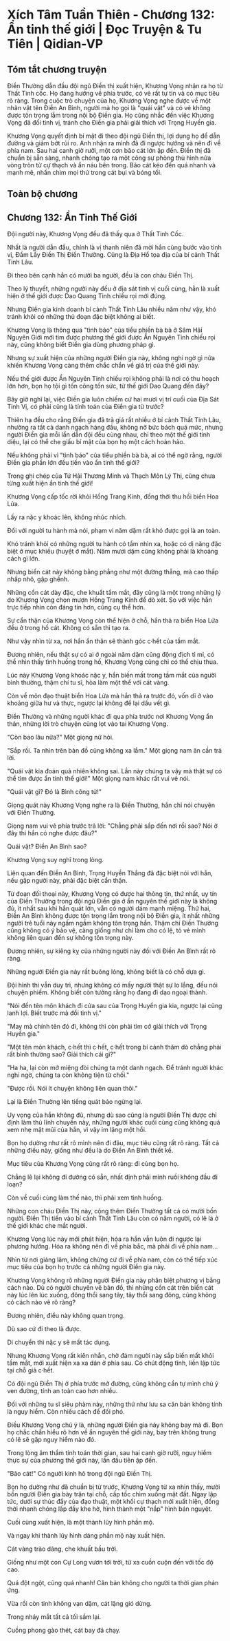 # Xích Tâm Tuần Thiên - Chương 132: Ẩn tinh thế giới | Đọc Truyện & Tu Tiên | Qidian-VP



## Tóm tắt chương truyện

Điền Thường dẫn đầu đội ngũ Điền thị xuất hiện, Khương Vọng nhận ra họ từ Thất Tinh cốc. Họ đang hướng về phía trước, có vẻ rất tự tin và có mục tiêu rõ ràng. Trong cuộc trò chuyện của họ, Khương Vọng nghe được về một nhân vật tên Điền An Bình, người mà họ gọi là "quái vật" và có vẻ không được tôn trọng lắm trong nội bộ Điền gia. Họ cũng nhắc đến việc Khương Vọng đã đổi tinh vị, tránh cho Điền gia phải giải thích với Trọng Huyền gia.

Khương Vọng quyết định bí mật đi theo đội ngũ Điền thị, lợi dụng họ để dẫn đường và giảm bớt rủi ro. Anh nhận ra mình đã đi ngược hướng và nên đi về phía nam. Sau hai canh giờ rưỡi, một cơn bão cát lớn ập đến. Điền thị đã chuẩn bị sẵn sàng, nhanh chóng tạo ra một công sự phòng thủ hình nửa vòng tròn từ cự thạch và ẩn náu bên trong. Bão cát kéo đến quá nhanh và mạnh mẽ, nhấn chìm mọi thứ trong cát bụi và bóng tối.


## Toàn bộ chương

## Chương 132: Ẩn Tinh Thế Giới

Đội người này, Khương Vọng đều đã thấy qua ở Thất Tinh Cốc.

Nhất là người dẫn đầu, chính là vị thanh niên đã mời hắn cùng bước vào tinh vị, Đầm Lầy Điền Thị Điền Thường. Cũng là Địa Hổ tọa địa của bí cảnh Thất Tinh Lâu.

Đi theo bên cạnh hắn có mười ba người, đều là con cháu Điền Thị.

Theo lý thuyết, những người này đều ở địa sát tinh vị cuối cùng, hẳn là xuất hiện ở thế giới được Dao Quang Tinh chiếu rọi mới đúng.

Nhưng Điền gia kinh doanh bí cảnh Thất Tinh Lâu nhiều năm như vậy, khó tránh khỏi có những thủ đoạn đặc biệt không ai biết.

Khương Vọng là thông qua "tình báo" của tiểu phiền bà bà ở Sâm Hải Nguyên Giới mới tìm được phương thế giới được Ẩn Nguyên Tinh chiếu rọi này, cũng không biết Điền gia dùng phương pháp gì.

Nhưng sự xuất hiện của những người Điền gia này, không nghi ngờ gì nữa khiến Khương Vọng càng thêm chắc chắn về giá trị của thế giới này.

Nếu thế giới được Ẩn Nguyên Tinh chiếu rọi không phải là nơi có thu hoạch lớn hơn, bọn họ tội gì tốn công tốn sức, từ thế giới Dao Quang đến đây?

Bây giờ nghĩ lại, việc Điền gia luôn chiếm cứ hai mươi vị trí cuối của Địa Sát Tinh Vị, có phải cũng là tính toán của Điền gia từ trước?

Thiên hạ đều cho rằng Điền gia đã trả giá rất nhiều ở bí cảnh Thất Tinh Lâu, nhường ra tất cả danh ngạch hàng đầu, không nỡ bức bách quá mức, nhưng người Điền gia mỗi lần dẫn đội đều cùng nhau, chỉ theo một thế giới tinh diệu, lại có thể che giấu bí mật của bọn họ một cách hoàn hảo.

Nếu không phải vì "tình báo" của tiểu phiền bà bà, ai có thể ngờ rằng, người Điền gia phần lớn đều tiến vào ẩn tinh thế giới?

Trong ghi chép của Tứ Hải Thương Minh và Thạch Môn Lý Thị, cũng chưa từng xuất hiện ẩn tinh thế giới!

Khương Vọng cấp tốc rời khỏi Hồng Trang Kính, đồng thời thu hồi biển Hoa Lửa.

Lấy ra nặc y khoác lên, không nhúc nhích.

Đối với người tu hành mà nói, phạm vi năm dặm rất khó được gọi là an toàn.

Khó tránh khỏi có những người tu hành có tầm nhìn xa, hoặc có dị năng đặc biệt ở mục khiếu (huyệt ở mắt). Năm mươi dặm cũng không phải là khoảng cách gì lớn.

Nhưng biển cát này không bằng phẳng như một đường thẳng, mà cao thấp nhấp nhô, gập ghềnh.

Những cồn cát dày đặc, che khuất tầm mắt, đây cũng là một trong những lý do Khương Vọng chọn mượn Hồng Trang Kính để dò xét. So với việc hắn trực tiếp nhìn còn đáng tin hơn, cũng cụ thể hơn.

Sự cẩn thận của Khương Vọng còn thể hiện ở chỗ, hắn thả ra biển Hoa Lửa đều ở trong hố cát. Không có sẵn thì tạo ra.

Như vậy nhìn từ xa, nơi hắn ẩn thân sẽ thành góc c·hết của tầm mắt.

Đương nhiên, nếu thật sự có ai ở ngoài năm dặm cũng động địch tỉ mỉ, có thể nhìn thấy tình huống trong hố, Khương Vọng cũng chỉ có thể chịu thua.

Lúc này Khương Vọng khoác nặc y, hắn biến mất trong tầm mắt của người bình thường, thậm chí tu sĩ, hòa làm một thể với cát vàng.

Còn về môn đạo thuật biển Hoa Lửa mà hắn thả ra trước đó, vốn dĩ ở vào khoảng giữa hư và thực, ngược lại không để lại dấu vết gì.

Điền Thường và những người khác đi qua phía trước nơi Khương Vọng ẩn thân, những lời trò chuyện cũng lọt vào tai Khương Vọng.

"Còn bao lâu nữa?" Một giọng nữ hỏi.

"Sắp rồi. Ta nhìn trên bản đồ cũng không xa lắm." Một giọng nam ân cần trả lời.

"Quái vật kia đoán quả nhiên không sai. Lần này chúng ta vậy mà thật sự có thể tìm được ẩn tinh thế giới!" Một giọng nam khác rất vui vẻ nói.

"Quái vật gì? Đó là Bình công tử!"

Giọng quát này Khương Vọng nghe ra là Điền Thường, hắn chỉ nói chuyện với Điền Thường.

Giọng nam vui vẻ phía trước trả lời: "Chẳng phải sắp đến nơi rồi sao? Nói ở đây thì hắn có nghe được đâu?"

Quái vật? Điền An Bình sao?

Khương Vọng suy nghĩ trong lòng.

Liên quan đến Điền An Bình, Trọng Huyền Thắng đã đặc biệt nói với hắn, nếu gặp người này, phải đặc biệt cẩn thận.

Từ đoạn đối thoại này, Khương Vọng có được hai thông tin, thứ nhất, uy tín của Điền Thường trong đội ngũ Điền gia ở ẩn nguyên thế giới này là không đủ, ít nhất sau khi hắn quát lớn, vẫn có người dám mạnh miệng. Thứ hai, Điền An Bình không được tôn trọng lắm trong nội bộ Điền gia, ít nhất những người trẻ tuổi này ngấm ngầm không tôn trọng hắn. Thậm chí Điền Thường cũng không có ý bảo vệ, càng giống như chỉ làm cho có lệ, tỏ vẻ mình không liên quan đến sự không tôn trọng này.

Đương nhiên, sự kiêng kỵ của những người này đối với Điền An Bình rất rõ ràng.

Những người Điền gia này rất buông lỏng, không biết là có chỗ dựa gì.

Đội hình thì vẫn duy trì, nhưng không có mấy người thật sự lo lắng, đều nói chuyện phiếm. Không biết còn tưởng rằng họ đang đi dạo ngoại thành.

"Nói đến tên môn khách đi cửa sau của Trọng Huyền gia kia, ngược lại cũng lanh lợi. Biết trước mà đổi tinh vị."

"May mà chính tên đó đi, không thì còn phải tìm cớ giải thích với Trọng Huyền gia."

"Một tên môn khách, c·hết thì c·hết, c·hết trong bí cảnh thăm dò chẳng phải rất bình thường sao? Giải thích cái gì?"

"Ha ha, lại còn mở miệng đòi chúng ta một danh ngạch. Để tránh người khác nghi ngờ, chúng ta còn không tiện từ chối."

"Được rồi. Nói ít chuyện không liên quan thôi."

Lại là Điền Thường lên tiếng quát bảo ngừng lại.

Uy vọng của hắn không đủ, nhưng dù sao cũng là người Điền Thị được chỉ định làm thủ lĩnh chuyến này, những người khác cuối cùng cũng không quá xem nhẹ mặt mũi của hắn, vì vậy im lặng một hồi.

Bọn họ dường như rất rõ mình nên đi đâu, mục tiêu cũng rất rõ ràng. Tất cả những điều này, giống như đều là do Điền An Bình thiết kế.

Mục tiêu của Khương Vọng cũng rất rõ ràng: đi cùng bọn họ.

Chẳng lẽ lại không đi đường có sẵn, nhất định phải mình ruồi không đầu đi loạn?

Còn về cuối cùng làm thế nào, thì phải xem tình huống.

Những con cháu Điền Thị này, cộng thêm Điền Thường tất cả có mười bốn người. Điền Thị tiến vào bí cảnh Thất Tinh Lâu còn có năm người, có lẽ là ở thế giới khác che mắt người.

Khương Vọng lúc này mới phát hiện, hóa ra hắn vẫn luôn đi ngược lại phương hướng. Hóa ra không nên đi về phía bắc, mà phải đi về phía nam...

Nhìn từ nơi giáng lâm, không chừng cứ đi về phía nam, còn có thể tiếp xúc mục tiêu của bọn họ trước cả những người Điền gia này.

Khương Vọng không rõ những người Điền gia này phân biệt phương vị bằng cách nào. Dù có người chuyên vẽ bản đồ, thì những cồn cát trên biển cát này lúc lên lúc xuống, đông thổi sang tây, tây thổi sang đông, cũng không có cách nào vẽ rõ ràng?

Đương nhiên, điều này không quan trọng.

Dù sao cứ đi theo là được.

Di chuyển thì nặc y sẽ mất tác dụng.

Nhưng Khương Vọng rất kiên nhẫn, chờ đám người này sắp biến mất khỏi tầm mắt, mới xuất hiện xa xa dán ở phía sau. Có chút động tĩnh, liền lập tức tại chỗ giả c·hết.

Có đội ngũ Điền Thị ở phía trước mở đường, cũng không cần tự mình chú ý ven đường, tính an toàn cao hơn nhiều.

Đối với những tu sĩ siêu phàm này, những thứ như lưu sa căn bản không tính là nguy hiểm. Còn nhiều cách để đối phó.

Điều Khương Vọng chú ý là, những người Điền gia này không bay mà đi. Bọn họ chắc chắn hiểu rõ hơn về ẩn nguyên thế giới này, bay trên không trung có lẽ sẽ gặp nguy hiểm nào đó.

Trong lòng âm thầm tính toán thời gian, sau hai canh giờ rưỡi, nguy hiểm thực sự của phương thế giới này, lần đầu tiên ập đến.

"Bão cát!" Có người kinh hô trong đội ngũ Điền Thị.

Bọn họ dường như đã chuẩn bị từ trước, Khương Vọng từ xa nhìn thấy, mười bốn người Điền gia bày trận tại chỗ, cấp tốc chìm xuống mặt đất. Ngay lập tức, dưới sự thúc đẩy của đạo thuật, một khối cự thạch mới xuất hiện, đồng thời nhanh chóng lấp đầy khe hở, hình thành một "nắp" hình bán nguyệt.

Cuối cùng xuất hiện, là một thành lũy hình phần mộ.

Và ngay khi thành lũy hình dáng phần mộ này xuất hiện.

Cát vàng trào dâng, che khuất bầu trời.

Giống như một con Cự Long vươn tới trời, từ xa cuồn cuộn đến với tốc độ cao.

Quá đột ngột, cũng quá nhanh! Căn bản không cho người ta thời gian phản ứng.

Vừa rồi còn tinh không vạn dặm, cát lặng gió dừng.

Trong nháy mắt tất cả tối sầm lại.

Cuồng phong gào thét, cát bay đá chạy.